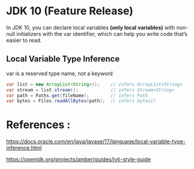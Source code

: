# JDK 10 (Feature Release)

In JDK 10, you can declare local variables **(only local variables)** with non-null initializers with the var identifier, which can help you write code that’s easier to read.

## Local Variable Type Inference

var is a reserved type name, not a keyword

```java
var list = new ArrayList<String>();    // infers ArrayList<String>
var stream = list.stream();            // infers Stream<String>
var path = Paths.get(fileName);        // infers Path
var bytes = Files.readAllBytes(path);  // infers bytes[]
```




# References :

https://docs.oracle.com/en/java/javase/17/language/local-variable-type-inference.html

https://openjdk.org/projects/amber/guides/lvti-style-guide
